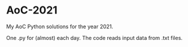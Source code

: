 # AoC-2021
My AoC Python solutions for the year 2021.

One .py for (almost) each day.
The code reads input data from .txt files.
